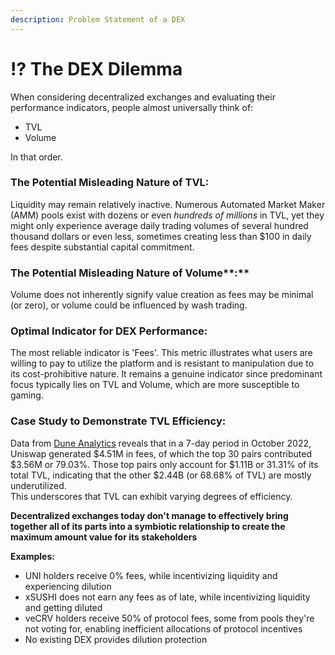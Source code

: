 ```yaml
---
description: Problem Statement of a DEX
---
```


# ⁉️ The DEX Dilemma

When considering decentralized exchanges and evaluating their performance indicators, people almost universally think of:

* TVL
* Volume

In that order.

### The Potential Misleading Nature of TVL:

Liquidity may remain relatively inactive. Numerous Automated Market Maker (AMM) pools exist with dozens or even _hundreds of millions_ in TVL, yet they might only experience average daily trading volumes of several hundred thousand dollars or even less, sometimes creating less than $100 in daily fees despite substantial capital commitment.

### The Potential Misleading Nature of Volume**:**

Volume does not inherently signify value creation as fees may be minimal (or zero), or volume could be influenced by wash trading.

### Optimal Indicator for DEX Performance:

The most reliable indicator is 'Fees'. This metric illustrates what users are willing to pay to utilize the platform and is resistant to manipulation due to its cost-prohibitive nature. It remains a genuine indicator since predominant focus typically lies on TVL and Volume, which are more susceptible to gaming.

### Case Study to Demonstrate TVL Efficiency:

Data from [Dune Analytics](https://dune.com/gammastrategies/Uniswap-v3-Volume-and-Fees-Collected) reveals that in a 7-day period in October 2022, Uniswap generated $4.51M in fees, of which the top 30 pairs contributed $3.56M or 79.03%. Those top pairs only account for $1.11B or 31.31% of its total TVL, indicating that the other $2.44B (or 68.68% of TVL) are mostly underutilized.\
This underscores that TVL can exhibit varying degrees of efficiency.

**Decentralized exchanges today don't manage to effectively bring together all of its parts into a symbiotic relationship to create the maximum amount value for its stakeholders**

**Examples:**

* UNI holders receive 0% fees, while incentivizing liquidity and experiencing dilution
* xSUSHI does not earn any fees as of late, while incentivizing liquidity and getting diluted
* veCRV holders receive 50% of protocol fees, some from pools they're not voting for, enabling inefficient allocations of protocol incentives
* No existing DEX provides dilution protection
